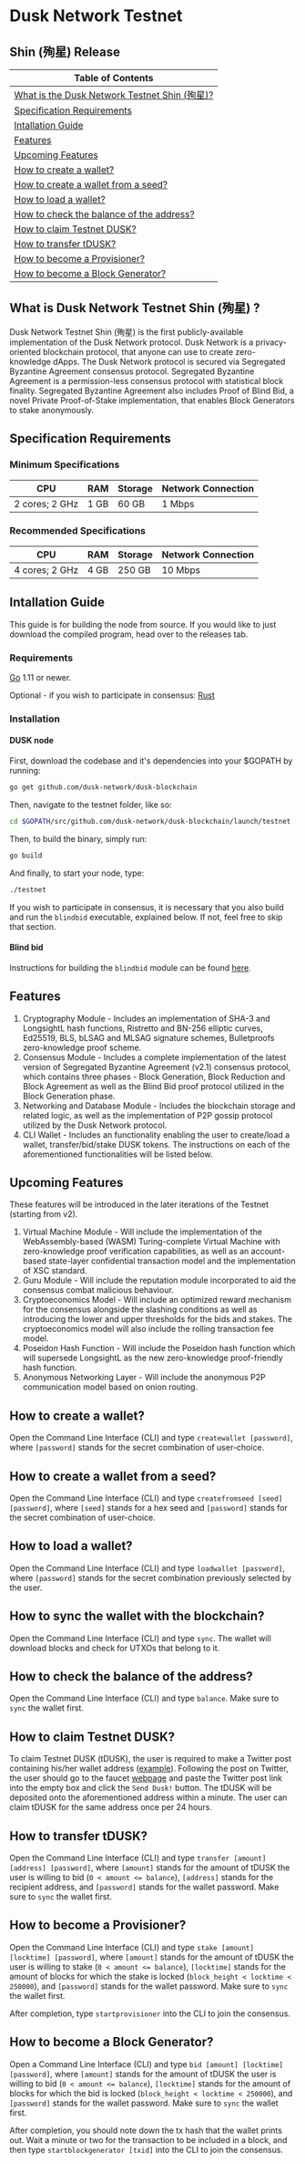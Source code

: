 # Dusk Network Testnet 
## Shin (殉星) Release
|Table of Contents|
|---|
|[What is the Dusk Network Testnet Shin (殉星)?](#what-is-a-dusk-network-testnet-v1-shin)|
|[Specification Requirements](#specification-requirements)|
|[Intallation Guide](#intallation-guide)|
|[Features](#features)|
|[Upcoming Features](#upcoming-features)|
|[How to create a wallet?](#how-to-create-a-wallet)|
|[How to create a wallet from a seed?](#how-to-create-a-wallet-from-a-seed)|
|[How to load a wallet?](#how-to-load-a-wallet)|
|[How to check the balance of the address?](#how-to-check-the-balance-of-the-address)|
|[How to claim Testnet DUSK?](#how-to-claim-testnet-dusk)|
|[How to transfer tDUSK?](#how-to-transfer-tdusk)|
|[How to become a Provisioner?](#how-to-become-a-provisioner)|
|[How to become a Block Generator?](#how-to-become-a-block-generator)|
## What is Dusk Network Testnet Shin (殉星) ?
Dusk Network Testnet Shin (殉星) is the first publicly-available implementation of the Dusk Network protocol. Dusk Network is a privacy-oriented blockchain protocol, that anyone can use to create zero-knowledge dApps. The Dusk Network protocol is secured via Segregated Byzantine Agreement consensus protocol. Segregated Byzantine Agreement is a permission-less consensus protocol with statistical block finality. Segregated Byzantine Agreement also includes Proof of Blind Bid, a novel Private Proof-of-Stake implementation, that enables Block Generators to stake anonymously.
## Specification Requirements
### Minimum Specifications
| CPU | RAM | Storage | Network Connection |
|---|---|---|---|
|2 cores; 2 GHz| 1 GB | 60 GB | 1 Mbps |
### Recommended Specifications
| CPU | RAM | Storage | Network Connection |
|---|---|---|---|
|4 cores; 2 GHz| 4 GB | 250 GB | 10 Mbps |
## Intallation Guide
This guide is for building the node from source. If you would like to just download the compiled program, head over to the releases tab.

### Requirements
[Go](https://golang.org/) 1.11 or newer.

Optional - if you wish to participate in consensus: [Rust](https://www.rust-lang.org/tools/install)

### Installation 
#### DUSK node
First, download the codebase and it's dependencies into your $GOPATH by running:
```bash
go get github.com/dusk-network/dusk-blockchain
```
Then, navigate to the testnet folder, like so:
```bash
cd $GOPATH/src/github.com/dusk-network/dusk-blockchain/launch/testnet
```
Then, to build the binary, simply run:
```bash
go build
```

And finally, to start your node, type:
```bash
./testnet
```

If you wish to participate in consensus, it is necessary that you also build and run the `blindbid` executable, explained below. If not, feel free to skip that section.
#### Blind bid 
Instructions for building the `blindbid` module can be found [here](https://github.com/dusk-network/dusk-blindbidproof/blob/master/Readme.md#how-to-build).
## Features
1. Cryptography Module - Includes an implementation of SHA-3 and LongsightL hash functions, Ristretto and BN-256 elliptic curves, Ed25519, BLS, bLSAG and MLSAG signature schemes, Bulletproofs zero-knowledge proof scheme.
2. Consensus Module - Includes a complete implementation of the latest version of Segregated Byzantine Agreement (v2.1) consensus protocol, which contains three phases - Block Generation, Block Reduction and Block Agreement as well as the Blind Bid proof protocol utilized in the Block Generation phase.
3. Networking and Database Module - Includes the blockchain storage and related logic, as well as the implementation of P2P gossip protocol utilized by the Dusk Network protocol.
4. CLI Wallet - Includes an functionality enabling the user to create/load a wallet, transfer/bid/stake DUSK tokens. The instructions on each of the aforementioned functionalities will be listed below. 
## Upcoming Features
These features will be introduced in the later iterations of the Testnet (starting from v2).
1. Virtual Machine Module - Will include the implementation of the WebAssembly-based (WASM) Turing-complete Virtual Machine with zero-knowledge proof verification capabilities, as well as an account-based state-layer confidential transaction model and the implementation of XSC standard.
2. Guru Module - Will include the reputation module incorporated to aid the consensus combat malicious behaviour.
3. Cryptoeconomics Model - Will include an optimized reward mechanism for the consensus alongside the slashing conditions as well as introducing the lower and upper thresholds for the bids and stakes. The cryptoeconomics model will also include the rolling transaction fee model.
4. Poseidon Hash Function - Will include the Poseidon hash function which will supersede LongsightL as the new zero-knowledge proof-friendly hash function.
5. Anonymous Networking Layer - Will include the anonymous P2P communication model based on onion routing.
## How to create a wallet?
Open the Command Line Interface (CLI) and type `createwallet [password]`, where `[password]` stands for the secret combination of user-choice.
## How to create a wallet from a seed?
Open the Command Line Interface (CLI) and type `createfromseed [seed] [password]`, where `[seed]` stands for a hex seed and `[password]` stands for the secret combination of user-choice.
## How to load a wallet?
Open the Command Line Interface (CLI) and type `loadwallet [password]`, where `[password]` stands for the secret combination previously selected by the user.
## How to sync the wallet with the blockchain?
Open the Command Line Interface (CLI) and type `sync`. The wallet will download blocks and check for UTXOs that belong to it.
## How to check the balance of the address?
Open the Command Line Interface (CLI) and type `balance`. Make sure to `sync` the wallet first.
## How to claim Testnet DUSK?
To claim Testnet DUSK (tDUSK), the user is required to make a Twitter post containing his/her wallet address ([example](https://twitter.com/ellie12496641/status/1147604746280361984)). Following the post on Twitter, the user should go to the faucet [webpage](https://faucet.dusk.network/) and paste the Twitter post link into the empty box and click the `Send Dusk!` button. The tDUSK will be deposited onto the aforementioned address within a minute. The user can claim tDUSK for the same address once per 24 hours.
## How to transfer tDUSK?
Open the Command Line Interface (CLI) and type `transfer [amount] [address] [password]`, where `[amount]` stands for the amount of tDUSK the user is willing to bid (`0 < amount <= balance`), `[address]` stands for the recipient address, and `[password]` stands for the wallet password. Make sure to `sync` the wallet first.
## How to become a Provisioner?
Open the Command Line Interface (CLI) and type `stake [amount] [locktime] [password]`, where `[amount]` stands for the amount of tDUSK the user is willing to stake (`0 < amount <= balance`), `[locktime]` stands for the amount of blocks for which the stake is locked (`block_height < locktime < 250000`), and `[password]` stands for the wallet password. Make sure to `sync` the wallet first.

After completion, type `startprovisioner` into the CLI to join the consensus.
## How to become a Block Generator?
Open a Command Line Interface (CLI) and type `bid [amount] [locktime] [password]`, where `[amount]` stands for the amount of tDUSK the user is willing to bid (`0 < amount <= balance`), `[locktime]` stands for the amount of blocks for which the bid is locked (`block_height < locktime < 250000`), and `[password]` stands for the wallet password. Make sure to `sync` the wallet first.

After completion, you should note down the tx hash that the wallet prints out. Wait a minute or two for the transaction to be included in a block, and then type `startblockgenerator [txid]` into the CLI to join the consensus.
